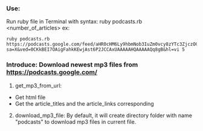 ### Use:
  Run ruby file in Terminal with syntax: ruby podcasts.rb <url> <number_of_articles>
  ex: 
  ```
  ruby podcasts.rb https://podcasts.google.com/feed/aHR0cHM6Ly9hbmNob3IuZm0vcy8zYTc3ZjczOC9wb2RjYXN0L3Jzcw?sa=X&ved=0CKkBEI7OAigFahkKEwjAst6P2JCCAxUAAAAAHQAAAAAQq8gB&hl=vi 5
  ```

### Introduce: Download newest mp3 files from https://podcasts.google.com/
1. get_mp3_from_url:
- Get html file
- Get the article_titles and the article_links corresponding
2. download_mp3_file:
  By default, it will create directory folder with name "podcasts" to download mp3 files in current file.


